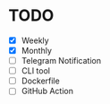 # TODO

- [x] Weekly
- [x] Monthly
- [ ] Telegram Notification
- [ ] CLI tool
- [ ] Dockerfile
- [ ] GitHub Action